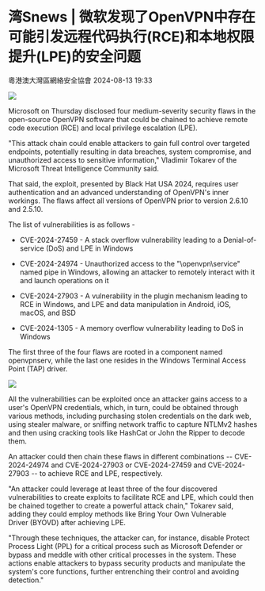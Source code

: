 #  湾Snews | 微软发现了OpenVPN中存在可能引发远程代码执行(RCE)和本地权限提升(LPE)的安全问题   
 粵港澳大灣區網絡安全協會   2024-08-13 19:33  
  
![](https://mmbiz.qpic.cn/mmbiz_png/bcspRzSia4bnEwFgfiaEibhhG5g9TT38nsrZJYZMyibRcyibqYexYNkhSTf5AdLoGZf3gwnf7VnwHgyJWiadbJVx0xNg/640?wx_fmt=png&from=appmsg "")  
  
Microsoft on Thursday disclosed four medium-severity security flaws in the open-source OpenVPN software that could be chained to achieve remote code execution (RCE) and local privilege escalation (LPE).  
  
"This attack chain could enable attackers to gain full control over targeted endpoints, potentially resulting in data breaches, system compromise, and unauthorized access to sensitive information," Vladimir Tokarev of the Microsoft Threat Intelligence Community said.  
  
That said, the exploit, presented by Black Hat USA 2024, requires user authentication and an advanced understanding of OpenVPN's inner workings. The flaws affect all versions of OpenVPN prior to version 2.6.10 and 2.5.10.  
  
The list of vulnerabilities is as follows -  
- CVE-2024-27459 - A stack overflow vulnerability leading to a Denial-of-service (DoS) and LPE in Windows  
  
- CVE-2024-24974 - Unauthorized access to the "\\openvpn\\service" named pipe in Windows, allowing an attacker to remotely interact with it and launch operations on it  
  
- CVE-2024-27903 - A vulnerability in the plugin mechanism leading to RCE in Windows, and LPE and data manipulation in Android, iOS, macOS, and BSD  
  
- CVE-2024-1305 - A memory overflow vulnerability leading to DoS in Windows  
  
The first three of the four flaws are rooted in a component named openvpnserv, while the last one resides in the Windows Terminal Access Point (TAP) driver.  
  
![](https://mmbiz.qpic.cn/mmbiz_png/bcspRzSia4bnEwFgfiaEibhhG5g9TT38nsrQuXXhYKLACzs9iarCwc2gqO6Qxno96Agoic4DQGUsiaS40IYeseYMRTRw/640?wx_fmt=png&from=appmsg "")  
  
  
All the vulnerabilities can be exploited once an attacker gains access to a user's OpenVPN credentials, which, in turn, could be obtained through various methods, including purchasing stolen credentials on the dark web, using stealer malware, or sniffing network traffic to capture NTLMv2 hashes and then using cracking tools like HashCat or John the Ripper to decode them.  
  
An attacker could then chain these flaws in different combinations -- CVE-2024-24974 and CVE-2024-27903 or CVE-2024-27459 and CVE-2024-27903 -- to achieve RCE and LPE, respectively.  
  
"An attacker could leverage at least three of the four discovered vulnerabilities to create exploits to facilitate RCE and LPE, which could then be chained together to create a powerful attack chain," Tokarev said, adding they could employ methods like Bring Your Own Vulnerable Driver (BYOVD) after achieving LPE.  
  
"Through these techniques, the attacker can, for instance, disable Protect Process Light (PPL) for a critical process such as Microsoft Defender or bypass and meddle with other critical processes in the system. These actions enable attackers to bypass security products and manipulate the system's core functions, further entrenching their control and avoiding detection."  
  
